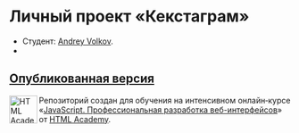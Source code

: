 # Личный проект «Кекстаграм»

* Студент: [Andrey Volkov](https://up.htmlacademy.ru/javascript/25/user/1856745).
*
[Опубликованная версия](https://andreyka9678.github.io/kekstagram/)
---

<a href="https://htmlacademy.ru/intensive/javascript"><img align="left" width="50" height="50" alt="HTML Academy" src="https://up.htmlacademy.ru/static/img/intensive/javascript/logo-for-github-2.png"></a>

Репозиторий создан для обучения на интенсивном онлайн‑курсе «[JavaScript. Профессиональная разработка веб-интерфейсов](https://htmlacademy.ru/intensive/javascript)» от [HTML Academy](https://htmlacademy.ru).

